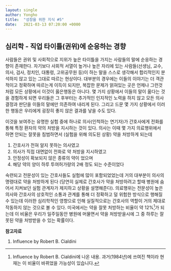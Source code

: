 ```yaml
---
layout: single
author: Yongho
title:  "성장을 위한 지식 #5"
date:   2021-03-13 07:20:00 +0000
---
```


## 심리학 - 직업 타이틀(권위)에 순응하는 경향
사람들은 권위 및 사회적으로 지위가 높은 타이틀을 가지는 사람들의 말에 순응하는 경향이 존재한다. 자기보다 사회적 서열이 높거나 높은 자리에 있는 사람들(선생님, 교수, 의사, 검사, 정치인, 대통령, 고위공무원 등)이 하는 말을 스스로 생각해서 합리적인지 분석하지 않고 있는 그대로 따르는 현상이다. 대부분의 경우에는 이들의 이야기는 더 객관적이고 정확하며 따르는게 이득이 되지만, 복잡한 문제가 얽혀있는 곳은 언제나 그런것처럼 모든 상황에서 이것이 옳은행동은 아니다. 몇 가지 상황에서 이들의 말이 옮다는 것을 경험하게 되면 우리들은 그 후부터는 추가적인 인지적인 노력을 하지 않고 모든 의사결정과 판단을 이들의 말에만 의존하여 내리게 된다. 그리고 드문 몇 가지 상황에서 이러한 행동은 우리에게 굉장히 좋지 않은 결과를 낳을 수도 있다. 

이것을 보여주는 유명한 실험 중에 하나로 의사(인척하는 연기자)가 간호사에게 전화를 통해 특정 환자의 약의 처방을 지시하는 것이 있다. 의사는 이때 몇 가지 의료행위에서 하면 안되는 잘못을 침범하면서 (실험을 위해 의도된 상황) 약을 처방하게 되는데 

1. 간호사가 전혀 알지 못하는 의사였고 
2. 의사가 직접 대면없이 전화로 약 처방을 지시하였고 
3. 안정성이 확보되지 않은 종류의 약이 었으며 
4. 해당 약의 양이 하루 투여허가량의 2배 정도 되는 수준이었다

숙련되고 전문성이 있는 간호사들도 실험에 많이 포함되었었는데 거의 대부분이 의사의 명령대로 약을 처방하게 된다 (당연히 실제로 간호사가 약을 처방하려고 할때 병원에 숨어서 지켜보던 실험 관계자가 제지하고 상황을 설명해준다). 의료행위는 전문성이 높은 의사와 간호사의 상호적인 소통과 관계를 통해 더 정확하고 덜 위험한 방식으로 행해질수 있는데 이러한 심리학적인 영향으로 인해 실질적으로는 간호사의 역할이 거의 제대로 작동하지 않는 것으로 볼 수 있다. 미국에서는 약을 잘못 처방하는 비율이 약 12%[^1]가 되는데 이 비율은 우리가 일주일동안 병원에 머물면서 약을 처방받을시에 그 중 하루는 잘못된 약을 처방받을 수 있는 확률이다.


**참고자료**
1. Influence by Robert B. Cialdini






[^1]: Influence by Robert B. Cialdini에 나온 내용. 
    과거(1984년)에 쓰여진 책이라 현재는 이 비율이 바뀌었을 가능성이 있습니다.